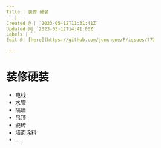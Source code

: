```yaml
---
Title | 装修 硬装
-- | --
Created @ | `2023-05-12T11:31:41Z`
Updated @| `2023-05-12T14:41:00Z`
Labels | ``
Edit @| [here](https://github.com/junxnone/F/issues/77)

---
```

# 装修硬装

- 电线
- 水管
- 隔墙
- 吊顶
- 瓷砖
- 墙面涂料
- ......
